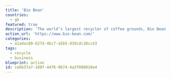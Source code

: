 ```yaml
---
title: 'Bio Bean'
countries:
  - gb
featured: true
description: 'The world’s largest recycler of coffee grounds, Bio Bean recycle spent coffee grounds into sustainable products, like coffee logs for fires, and other biomass fuel.'
action_url: 'https://www.bio-bean.com/'
categories:
  - a1a4ac88-627d-4bc7-a5b5-d3dcdc10cc43
tags:
  - recycle
  - business
blueprint: action
id: ce6b37a7-180f-4476-9674-4a3f008010a4
---
```

